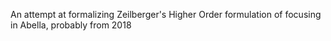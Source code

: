An attempt at formalizing Zeilberger's Higher Order formulation of focusing in Abella, probably from 2018
